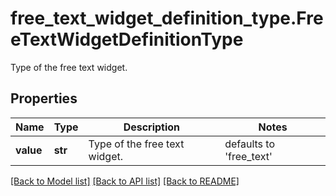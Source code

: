 # free_text_widget_definition_type.FreeTextWidgetDefinitionType

Type of the free text widget.
## Properties
Name | Type | Description | Notes
------------ | ------------- | ------------- | -------------
**value** | **str** | Type of the free text widget. | defaults to 'free_text'

[[Back to Model list]](README.md#documentation-for-models) [[Back to API list]](README.md#documentation-for-api-endpoints) [[Back to README]](README.md)


